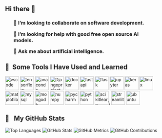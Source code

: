 ## Hi there 👋

<h3>
<ul> 👯 I’m looking to collaborate on software development.</ul>
<ul> 🤔 I’m looking for help with good free open source AI models.</ul>
<ul> 💬 Ask me about artificial intelligence.</ul>
</h3>
<h2> 🚀 &nbsp;Some Tools I Have Used and Learned</h2>
<p align="left">
<img src="https://cdn.jsdelivr.net/gh/devicons/devicon/icons/vscode/vscode-original.svg" alt="vscode" width="45" height="45"/>
<img src="https://cdn.jsdelivr.net/gh/devicons/devicon/icons/tensorflow/tensorflow-original.svg" alt="tensorflow" width="45" height="45"/>
<img src="https://cdn.jsdelivr.net/gh/devicons/devicon/icons/anaconda/anaconda-original.svg" alt="anaconda" width="45" height="45"/>
<img itemprop="contentUrl" src="https://www.svgrepo.com/show/349341/djangoproject.svg" alt="Djangoproject SVG File" title="Djangoproject SVG File" width="45" height="45">
<img src="https://cdn.jsdelivr.net/gh/devicons/devicon/icons/docker/docker-original.svg" alt="docker" width="45" height="45"/>
<img src="https://cdn.jsdelivr.net/gh/devicons/devicon/icons/fastapi/fastapi-original.svg" alt="fastapi" width="45" height="45"/>
<img src="https://cdn.jsdelivr.net/gh/devicons/devicon/icons/flask/flask-original.svg" alt="flask" width="45" height="45"/>
<img src="https://cdn.jsdelivr.net/gh/devicons/devicon/icons/jupyter/jupyter-original.svg" alt="jupyter" width="45" height="45"/>
<img src="https://cdn.jsdelivr.net/gh/devicons/devicon/icons/keras/keras-original.svg" alt="keras" width="45" height="45"/>
<img src="https://cdn.jsdelivr.net/gh/devicons/devicon/icons/linux/linux-original.svg" alt="linux" width="45" height="45"/>
<img src="https://cdn.jsdelivr.net/gh/devicons/devicon/icons/matplotlib/matplotlib-original.svg" alt="matplotlib" width="45" height="45"/>
<img src="https://cdn.jsdelivr.net/gh/devicons/devicon/icons/mysql/mysql-original.svg" alt="mysql" width="45" height="45"/>
<img src="https://cdn.jsdelivr.net/gh/devicons/devicon/icons/mongodb/mongodb-original.svg" alt="mongodb" width="45" height="45"/>
<img src="https://cdn.jsdelivr.net/gh/devicons/devicon/icons/numpy/numpy-original.svg" alt="numpy" width="45" height="45"/>
<img src="https://cdn.jsdelivr.net/gh/devicons/devicon/icons/pycharm/pycharm-original.svg" alt="pycharm" width="45" height="45"/>
<img src="https://cdn.jsdelivr.net/gh/devicons/devicon/icons/python/python-original.svg" alt="python" width="45" height="45"/>
<img src="https://cdn.jsdelivr.net/gh/devicons/devicon/icons/scikitlearn/scikitlearn-original.svg" alt="scikitlearn" width="45" height="45"/>\
<img src="https://cdn.jsdelivr.net/gh/devicons/devicon/icons/streamlit/streamlit-original.svg" alt="streamlit" width="45" height="45"/>
<img src="https://cdn.jsdelivr.net/gh/devicons/devicon/icons/ubuntu/ubuntu-original.svg" alt="ubuntu" width="45" height="45"/>
</p>
<h2> 🚀 &nbsp; My GitHub Stats</h2>

![Top Languages](https://github-readme-stats.vercel.app/api/top-langs/?username=Hossain-Shah&show_icons=true&hide=prs&count_private=true&theme=radical)
![GitHub Stats](https://github-readme-stats.vercel.app/api?username=Hossain-Shah&show_icons=true&hide=prs&count_private=true&theme=radical)
![GitHub Metrics](https://streak-stats.demolab.com/?user=Hossain-Shah&show_icons=true&hide=prs&count_private=true&theme=radical)
![GitHub Contributions](https://api.vaunt.dev/v1/github/entities/Hossain-Shah/contributions?format=svg&private=true)

